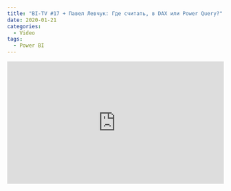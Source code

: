 ```yaml
---
title: "BI-TV #17 + Павел Левчук: Где считать, в DAX или Power Query?"
date: 2020-01-21
categories:
  - Video
tags:
  - Power BI
---
```


<style>.embed-container { position: relative; padding-bottom: 56.25%; height: 0; overflow: hidden; max-width: 100%; } .embed-container iframe, .embed-container object, .embed-container embed { position: absolute; top: 0; left: 0; width: 100%; height: 100%; }</style><div class='embed-container'><iframe src='https://www.youtube.com/embed/V9PPZ9MQVWM' frameborder='0' allowfullscreen></iframe></div>
